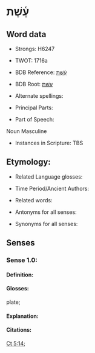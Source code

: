 # עֶ֫שֶׁת

<!-- Status: S2="NeedsEdits" -->
<!-- Lexica used for edits:   -->

## Word data

* Strongs: H6247

* TWOT: 1716a

* BDB Reference: [עֶ֫שֶׁת](rc://en/bdb/dict/p.gg.ab)

* BDB Root: [עשׁת](rc://en/bdb/dict/p.gg.aa)

* Alternate spellings:

* Principal Parts:

* Part of Speech:

Noun Masculine 

* Instances in Scripture: TBS

## Etymology:

* Related Language glosses:

* Time Period/Ancient Authors:

* Related words:

* Antonyms for all senses:

* Synonyms for all senses:

## Senses

### Sense 1.0:

#### Definition:

#### Glosses:

plate; 

#### Explanation:

#### Citations:

[Ct 5:14](rc://he/uhb/book/sng/5/14); 

